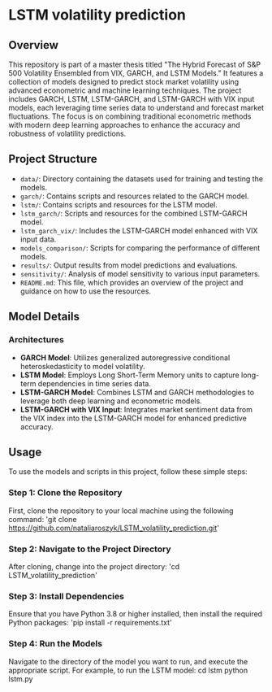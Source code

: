 # LSTM volatility prediction

## Overview
This repository is part of a master thesis titled "The Hybrid Forecast of S&P 500 Volatility Ensembled from VIX, GARCH, and LSTM Models." It features a collection of models designed to predict stock market volatility using advanced econometric and machine learning techniques. The project includes GARCH, LSTM, LSTM-GARCH, and LSTM-GARCH with VIX input models, each leveraging time series data to understand and forecast market fluctuations. The focus is on combining traditional econometric methods with modern deep learning approaches to enhance the accuracy and robustness of volatility predictions.


## Project Structure
- `data/`: Directory containing the datasets used for training and testing the models.
- `garch/`: Contains scripts and resources related to the GARCH model.
- `lstm/`: Contains scripts and resources for the LSTM model.
- `lstm_garch/`: Scripts and resources for the combined LSTM-GARCH model.
- `lstm_garch_vix/`: Includes the LSTM-GARCH model enhanced with VIX input data.
- `models_comparison/`: Scripts for comparing the performance of different models.
- `results/`: Output results from model predictions and evaluations.
- `sensitivity/`: Analysis of model sensitivity to various input parameters.
- `README.md`: This file, which provides an overview of the project and guidance on how to use the resources.

## Model Details
### Architectures
- **GARCH Model**: Utilizes generalized autoregressive conditional heteroskedasticity to model volatility.
- **LSTM Model**: Employs Long Short-Term Memory units to capture long-term dependencies in time series data.
- **LSTM-GARCH Model**: Combines LSTM and GARCH methodologies to leverage both deep learning and econometric models.
- **LSTM-GARCH with VIX Input**: Integrates market sentiment data from the VIX index into the LSTM-GARCH model for enhanced predictive accuracy.

## Usage
To use the models and scripts in this project, follow these simple steps:

### Step 1: Clone the Repository
First, clone the repository to your local machine using the following command:
'git clone https://github.com/nataliaroszyk/LSTM_volatility_prediction.git'

### Step 2: Navigate to the Project Directory
After cloning, change into the project directory:
'cd LSTM_volatility_prediction'

### Step 3: Install Dependencies
Ensure that you have Python 3.8 or higher installed, then install the required Python packages:
'pip install -r requirements.txt'

### Step 4: Run the Models
Navigate to the directory of the model you want to run, and execute the appropriate script. For example, to run the LSTM model:
cd lstm
python lstm.py



